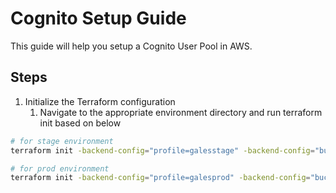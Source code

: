 # Cognito Setup Guide

This guide will help you setup a Cognito User Pool in AWS.

## Steps

1. Initialize the Terraform configuration
   1. Navigate to the appropriate environment directory and run terraform init based on below

``` bash
# for stage environment
terraform init -backend-config="profile=galesstage" -backend-config="bucket=gales-stage-tf-state"

# for prod environment
terraform init -backend-config="profile=galesprod" -backend-config="bucket=gales-prod-tf-state" -backend-config="key=vpc/terraform.tfstate"
```
